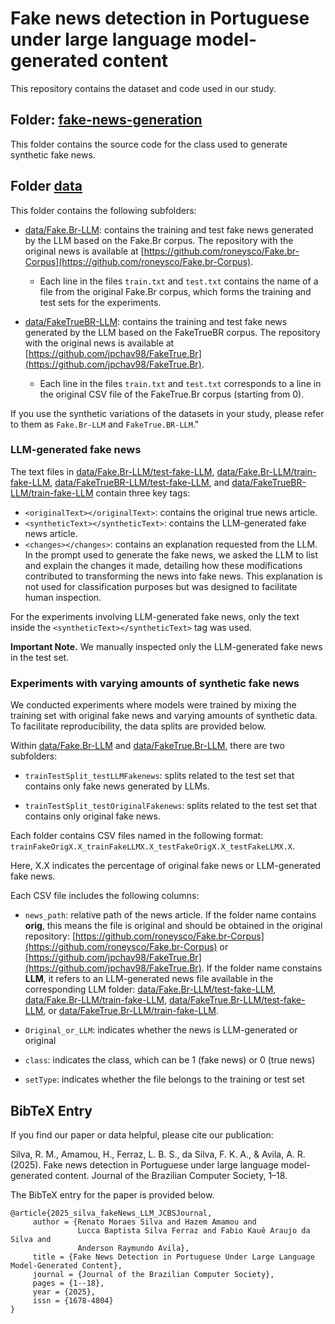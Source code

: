 # Fake news detection in Portuguese under large language model-generated content

This repository contains the dataset and code used in our study.

## Folder: [fake-news-generation](./fake-news-generation)

This folder contains the source code for the class used to generate synthetic fake news.

## Folder [data](./data/)

This folder contains the following subfolders:

- [data/Fake.Br-LLM](./data/Fake.Br-LLM): contains the training and test fake news generated by the LLM based on the Fake.Br corpus. The repository with the original news is available at [https://github.com/roneysco/Fake.br-Corpus](https://github.com/roneysco/Fake.br-Corpus).

    - Each line in the files `train.txt` and `test.txt` contains the name of a file from the original Fake.Br corpus, which forms the training and test sets for the experiments.

- [data/FakeTrueBR-LLM](./data/FakeTrueBR-LLM): contains the training and test fake news generated by the LLM based on the FakeTrueBR corpus. The repository with the original news is available at [https://github.com/jpchav98/FakeTrue.Br](https://github.com/jpchav98/FakeTrue.Br).

    - Each line in the files `train.txt` and `test.txt` corresponds to a line in the original CSV file of the FakeTrue.Br corpus (starting from 0).

If you use the synthetic variations of the datasets in your study, please refer to them as `Fake.Br-LLM` and `FakeTrue.BR-LLM`."

### LLM-generated fake news

The text files in [data/Fake.Br-LLM/test-fake-LLM](./data/Fake.Br-LLM/test-fake-LLM), [data/Fake.Br-LLM/train-fake-LLM](./data/Fake.Br-LLM/train-fake-LLM), [data/FakeTrueBR-LLM/test-fake-LLM](./data/FakeTrueBR-LLM/test-fake-LLM), and [data/FakeTrueBR-LLM/train-fake-LLM](./data/FakeTrueBR-LLM/train-fake-LLM) contain three key tags:

- `<originalText></originalText>`: contains the original true news article.
- `<syntheticText></syntheticText>`: contains the LLM-generated fake news article.
- `<changes></changes>`: contains an explanation requested from the LLM. In the prompt used to generate the fake news, we asked the LLM to list and explain the changes it made, detailing how these modifications contributed to transforming the news into fake news. This explanation is not used for classification purposes but was designed to facilitate human inspection.

For the experiments involving LLM-generated fake news, only the text inside the `<syntheticText></syntheticText>` tag was used.

**Important Note.** We manually inspected only the LLM-generated fake news in the test set. 

### Experiments with varying amounts of synthetic fake news

We conducted experiments where models were trained by mixing the training set with original fake news and varying amounts of synthetic data. To facilitate reproducibility, the data splits are provided below.

Within [data/Fake.Br-LLM](./data/Fake.Br-LLM) and [data/FakeTrue.Br-LLM](./data/FakeTrue.Br-LLM), there are two subfolders:

- `trainTestSplit_testLLMFakenews`: splits related to the test set that contains only fake news generated by LLMs.

- `trainTestSplit_testOriginalFakenews`: splits related to the test set that contains only original fake news.

Each folder contains CSV files named in the following format: `trainFakeOrigX.X_trainFakeLLMX.X_testFakeOrigX.X_testFakeLLMX.X`.

Here, X.X indicates the percentage of original fake news or LLM-generated fake news.

Each CSV file includes the following columns:

- `news_path`: relative path of the news article. If the folder name contains **orig**, this means the file is original and should be obtained in the original repository: [https://github.com/roneysco/Fake.br-Corpus](https://github.com/roneysco/Fake.br-Corpus) or [https://github.com/jpchav98/FakeTrue.Br](https://github.com/jpchav98/FakeTrue.Br). If the folder name constains **LLM**, it refers to an LLM-generated news file available in the corresponding LLM folder: [data/Fake.Br-LLM/test-fake-LLM](./data/Fake.Br-LLM/test-fake-LLM), [data/Fake.Br-LLM/train-fake-LLM](./data/Fake.Br-LLM/train-fake-LLM), [data/FakeTrue.Br-LLM/test-fake-LLM](./data/FakeTrue.Br-LLM/test-fake-LLM), or [data/FakeTrue.Br-LLM/train-fake-LLM](./data/FakeTrue.Br-LLM/train-fake-LLM).

- `Original_or_LLM`: indicates whether the news is LLM-generated or original

- `class`: indicates the class, which can be 1 (fake news) or 0 (true news)

- `setType`: indicates whether the file belongs to the training or test set


## BibTeX Entry

If you find our paper or data helpful, please cite our publication:

Silva, R. M., Amamou, H., Ferraz, L. B. S., da Silva, F. K. A., & Avila, A. R. (2025). Fake news detection in Portuguese under large language model-generated content. Journal of the Brazilian Computer Society, 1–18.

The BibTeX entry for the paper is provided below.

```
@article{2025_silva_fakeNews_LLM_JCBSJournal,
	 author = {Renato Moraes Silva and Hazem Amamou and 
               Lucca Baptista Silva Ferraz and Fabio Kauê Araujo da Silva and 
               Anderson Raymundo Avila},
	 title = {Fake News Detection in Portuguese Under Large Language Model-Generated Content},
	 journal = {Journal of the Brazilian Computer Society},
	 pages = {1--18},
	 year = {2025},
	 issn = {1678-4804}
}
```
